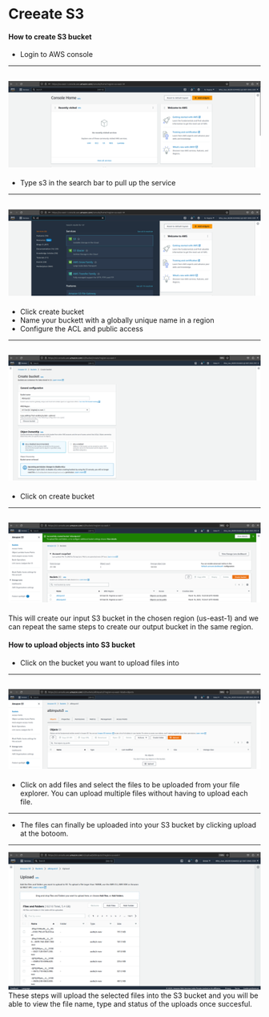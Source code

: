 # Creeate S3
#### How to create S3 bucket

* Login to AWS console
----
![](https://github.com/femifoly/CreeateS3/blob/main/S3/singin.png) 
----

* Type s3 in the search bar to pull up the service
----
![](https://github.com/femifoly/CreeateS3/blob/main/S3/s3search.png)
----

* Click create bucket
* Name your buckett with a globally unique name in a region
* Configure the ACL and public access

----
![](https://github.com/femifoly/CreeateS3/blob/main/S3/creates3.png)
----

* Click on create bucket
----

![](https://github.com/femifoly/CreeateS3/blob/main/S3/creates3last.png)
----
This will create our input S3 bucket in the chosen region (us-east-1) and we can repeat the same steps to create our output bucket in the same region.

#### How to upload objects into S3 bucket

* Click on the bucket you want to upload files into
----
![](https://github.com/femifoly/CreeateS3/blob/main/S3/upload1.png)
----
* Click on add files and select the files to be uploaded from your file explorer. You can upload multiple files without having to upload each file.
----
* The files can finally be uploaded into your S3 bucket by clicking upload at the botoom.
----
![](https://github.com/femifoly/CreeateS3/blob/main/S3/upload2.png)
These steps will upload the selected files into the S3 bucket and you will be able to view the file name, type and status of the uploads once succesful.
